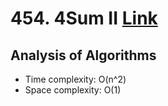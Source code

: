 # 454. 4Sum II [Link](https://leetcode.com/problems/4sum-ii/)
## Analysis of Algorithms
 - Time complexity: O(n^2)
 - Space complexity: O(1)
